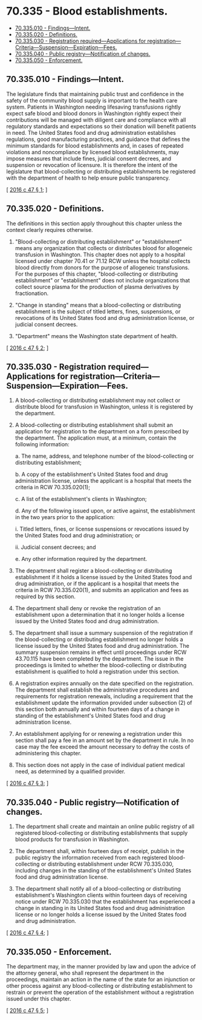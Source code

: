 # 70.335 - Blood establishments.
* [70.335.010 - Findings—Intent.](#70335010---findingsintent)
* [70.335.020 - Definitions.](#70335020---definitions)
* [70.335.030 - Registration required—Applications for registration—Criteria—Suspension—Expiration—Fees.](#70335030---registration-requiredapplications-for-registrationcriteriasuspensionexpirationfees)
* [70.335.040 - Public registry—Notification of changes.](#70335040---public-registrynotification-of-changes)
* [70.335.050 - Enforcement.](#70335050---enforcement)
## 70.335.010 - Findings—Intent.
The legislature finds that maintaining public trust and confidence in the safety of the community blood supply is important to the health care system. Patients in Washington needing lifesaving transfusions rightly expect safe blood and blood donors in Washington rightly expect their contributions will be managed with diligent care and compliance with all regulatory standards and expectations so their donation will benefit patients in need. The United States food and drug administration establishes regulations, good manufacturing practices, and guidance that defines the minimum standards for blood establishments and, in cases of repeated violations and noncompliance by licensed blood establishments, may impose measures that include fines, judicial consent decrees, and suspension or revocation of licensure. It is therefore the intent of the legislature that blood-collecting or distributing establishments be registered with the department of health to help ensure public transparency.

\[ [2016 c 47 § 1](https://lawfilesext.leg.wa.gov/biennium/2015-16/Pdf/Bills/Session%20Laws/House/2580-S.SL.pdf?cite=2016%20c%2047%20§%201); \]

## 70.335.020 - Definitions.
The definitions in this section apply throughout this chapter unless the context clearly requires otherwise.

1. "Blood-collecting or distributing establishment" or "establishment" means any organization that collects or distributes blood for allogeneic transfusion in Washington. This chapter does not apply to a hospital licensed under chapter 70.41 or 71.12 RCW unless the hospital collects blood directly from donors for the purpose of allogeneic transfusions. For the purposes of this chapter, "blood-collecting or distributing establishment" or "establishment" does not include organizations that collect source plasma for the production of plasma derivatives by fractionation.

2. "Change in standing" means that a blood-collecting or distributing establishment is the subject of titled letters, fines, suspensions, or revocations of its United States food and drug administration license, or judicial consent decrees.

3. "Department" means the Washington state department of health.

\[ [2016 c 47 § 2](https://lawfilesext.leg.wa.gov/biennium/2015-16/Pdf/Bills/Session%20Laws/House/2580-S.SL.pdf?cite=2016%20c%2047%20§%202); \]

## 70.335.030 - Registration required—Applications for registration—Criteria—Suspension—Expiration—Fees.
1. A blood-collecting or distributing establishment may not collect or distribute blood for transfusion in Washington, unless it is registered by the department.

2. A blood-collecting or distributing establishment shall submit an application for registration to the department on a form prescribed by the department. The application must, at a minimum, contain the following information:

   a. The name, address, and telephone number of the blood-collecting or distributing establishment;

   b. A copy of the establishment's United States food and drug administration license, unless the applicant is a hospital that meets the criteria in RCW 70.335.020(1);

   c. A list of the establishment's clients in Washington;

   d. Any of the following issued upon, or active against, the establishment in the two years prior to the application:

      i. Titled letters, fines, or license suspensions or revocations issued by the United States food and drug administration; or

      ii. Judicial consent decrees; and

   e. Any other information required by the department.

3. The department shall register a blood-collecting or distributing establishment if it holds a license issued by the United States food and drug administration, or if the applicant is a hospital that meets the criteria in RCW 70.335.020(1), and submits an application and fees as required by this section.

4. The department shall deny or revoke the registration of an establishment upon a determination that it no longer holds a license issued by the United States food and drug administration.

5. The department shall issue a summary suspension of the registration if the blood-collecting or distributing establishment no longer holds a license issued by the United States food and drug administration. The summary suspension remains in effect until proceedings under RCW 43.70.115 have been completed by the department. The issue in the proceedings is limited to whether the blood-collecting or distributing establishment is qualified to hold a registration under this section.

6. A registration expires annually on the date specified on the registration. The department shall establish the administrative procedures and requirements for registration renewals, including a requirement that the establishment update the information provided under subsection (2) of this section both annually and within fourteen days of a change in standing of the establishment's United States food and drug administration license.

7. An establishment applying for or renewing a registration under this section shall pay a fee in an amount set by the department in rule. In no case may the fee exceed the amount necessary to defray the costs of administering this chapter.

8. This section does not apply in the case of individual patient medical need, as determined by a qualified provider.

\[ [2016 c 47 § 3](https://lawfilesext.leg.wa.gov/biennium/2015-16/Pdf/Bills/Session%20Laws/House/2580-S.SL.pdf?cite=2016%20c%2047%20§%203); \]

## 70.335.040 - Public registry—Notification of changes.
1. The department shall create and maintain an online public registry of all registered blood-collecting or distributing establishments that supply blood products for transfusion in Washington.

2. The department shall, within fourteen days of receipt, publish in the public registry the information received from each registered blood-collecting or distributing establishment under RCW 70.335.030, including changes in the standing of the establishment's United States food and drug administration license.

3. The department shall notify all of a blood-collecting or distributing establishment's Washington clients within fourteen days of receiving notice under RCW 70.335.030 that the establishment has experienced a change in standing in its United States food and drug administration license or no longer holds a license issued by the United States food and drug administration.

\[ [2016 c 47 § 4](https://lawfilesext.leg.wa.gov/biennium/2015-16/Pdf/Bills/Session%20Laws/House/2580-S.SL.pdf?cite=2016%20c%2047%20§%204); \]

## 70.335.050 - Enforcement.
The department may, in the manner provided by law and upon the advice of the attorney general, who shall represent the department in the proceedings, maintain an action in the name of the state for an injunction or other process against any blood-collecting or distributing establishment to restrain or prevent the operation of the establishment without a registration issued under this chapter.

\[ [2016 c 47 § 5](https://lawfilesext.leg.wa.gov/biennium/2015-16/Pdf/Bills/Session%20Laws/House/2580-S.SL.pdf?cite=2016%20c%2047%20§%205); \]

